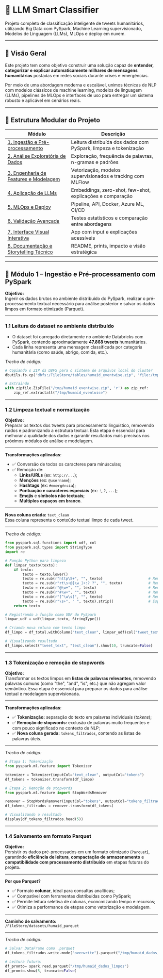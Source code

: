 # 🧠 LLM Smart Classifier

Projeto completo de classificação inteligente de tweets humanitários, utilizando Big Data com PySpark, Machine Learning supervisionado, Modelos de Linguagem (LLMs), MLOps e deploy em nuvem.

---

## 🚀 Visão Geral

Este projeto tem como objetivo construir uma solução capaz de **entender, categorizar e explicar automaticamente milhares de mensagens humanitárias** postadas em redes sociais durante crises e emergências.

Por meio de uma abordagem moderna e escalável, unimos técnicas de NLP com modelos clássicos de machine learning, modelos de linguagem (LLMs), pipelines de MLOps e interfaces de uso para entregar um sistema robusto e aplicável em cenários reais.

---

## 🧩 Estrutura Modular do Projeto

| Módulo | Descrição |
|--------|-----------|
| [1. Ingestão e Pré-processamento](#modulo-1--ingestao-e-pre-processamento-com-pyspark) | Leitura distribuída dos dados com PySpark, limpeza e tokenização |
| [2. Análise Exploratória de Dados](#modulo-2--analise-exploratoria-de-dados-eda) | Exploração, frequência de palavras, n-gramas e padrões |
| [3. Engenharia de Features e Modelagem](#modulo-3--engenharia-de-features-e-modelagem) | Vetorização, modelos supervisionados e tracking com MLFlow |
| [4. Aplicação de LLMs](#modulo-4--aplicacao-de-llms) | Embeddings, zero-shot, few-shot, explicações e comparação |
| [5. MLOps e Deploy](#modulo-5--mlops-e-deploy) | Pipeline, API, Docker, Azure ML, CI/CD |
| [6. Validação Avançada](#modulo-6--validacao-avancada-e-ab-testing) | Testes estatísticos e comparação entre abordagens |
| [7. Interface Visual Interativa](#modulo-7--interface-visual-interativa) | App com input e explicações acessíveis |
| [8. Documentação e Storytelling Técnico](#modulo-8--documentacao-e-storytelling-tecnico) | README, prints, impacto e visão estratégica |

---

## 🔹 Módulo 1 – Ingestão e Pré-processamento com PySpark

**Objetivo:**  
Ingerir os dados brutos no ambiente distribuído do PySpark, realizar o pré-processamento textual necessário para análise posterior e salvar os dados limpos em formato otimizado (Parquet).

---

### 1.1 Leitura do dataset no ambiente distribuído

- O dataset foi carregado diretamente no ambiente Databricks com PySpark, contendo aproximadamente **47.868 tweets** humanitários.
- Cada linha representa uma mensagem classificada por categoria humanitária (como saúde, abrigo, comida, etc.).

*Trecho de código:*
```python
# Copiando o ZIP da DBFS para o sistema de arquivos local do cluster
dbutils.fs.cp("dbfs:/FileStore/tables/humaid_eventwise.zip", "file:/tmp/humaid_eventwise.zip")

# Extraindo
with zipfile.ZipFile("/tmp/humaid_eventwise.zip", 'r') as zip_ref:
    zip_ref.extractall("/tmp/humaid_eventwise")
```
---

### 1.2 Limpeza textual e normalização

**Objetivo:**  
Preparar os textos dos tweets para processamento linguístico, removendo ruídos e padronizando a estrutura textual. Esta etapa é essencial para melhorar a qualidade dos dados e garantir resultados mais precisos nos próximos módulos de análise e modelagem.

---

**Transformações aplicadas:**

- ✅ Conversão de todos os caracteres para minúsculas;
- ✅ Remoção de:
  - **Links/URLs** (ex: `http://...`);
  - **Menções** (ex: `@username`);
  - **Hashtags** (ex: `#emergência`);
  - **Pontuação e caracteres especiais** (ex: `!`, `?`, `...`);
  - **Emojis** e **símbolos não textuais**;
  - **Múltiplos espaços em branco**.

---

**Nova coluna criada:** `text_clean`  
Essa coluna representa o conteúdo textual limpo de cada tweet.

---

*Trecho de código:*
```python
from pyspark.sql.functions import udf, col
from pyspark.sql.types import StringType
import re

# Função Python para limpeza
def limpar_texto(texto):
    if texto:
        texto = texto.lower()
        texto = re.sub(r"http\S+", "", texto)                     # Remove links
        texto = re.sub(r"rt\s+@[\w_]+:? ?", "", texto)            # Remove RTs com @usuario
        texto = re.sub(r"@\w+", "", texto)                        # Remove todas as outras menções
        texto = re.sub(r"#\w+", "", texto)                        # Remove hashtags
        texto = re.sub(r"[^\w\s]", "", texto)                     # Remove pontuação
        texto = re.sub(r"\s+", " ", texto).strip()                # Espaços extras
    return texto

# Registrando a função como UDF do PySpark
limpar_udf = udf(limpar_texto, StringType())

# Criando nova coluna com texto limpo
df_limpo = df_total.withColumn("text_clean", limpar_udf(col("tweet_text")))

# Visualizando resultado
df_limpo.select("tweet_text", "text_clean").show(10, truncate=False)
```
---

### 1.3 Tokenização e remoção de stopwords

**Objetivo:**  
Transformar os textos limpos em **listas de palavras relevantes**, removendo palavras comuns (como "the", "and", "is", etc.) que não agregam valor semântico. Essa etapa é essencial para preparar os dados para análise textual e modelagem supervisionada.

---

**Transformações aplicadas:**

- ✅ **Tokenização:** separação do texto em palavras individuais (*tokens*);
- ✅ **Remoção de stopwords:** exclusão de palavras muito frequentes e com pouco significado no contexto de NLP;
- ✅ **Nova coluna gerada:** `tokens_filtrados`, contendo as listas de palavras úteis.

---

*Trecho de código:*
```python
# Etapa 1: Tokenização
from pyspark.ml.feature import Tokenizer

tokenizer = Tokenizer(inputCol="text_clean", outputCol="tokens")
df_tokens = tokenizer.transform(df_limpo)

# Etapa 2: Remoção de stopwords
from pyspark.ml.feature import StopWordsRemover

remover = StopWordsRemover(inputCol="tokens", outputCol="tokens_filtrados")
df_tokens_filtrados = remover.transform(df_tokens)

# Visualizando o resultado
display(df_tokens_filtrados.head(5))
```
---

### 1.4 Salvamento em formato Parquet

**Objetivo:**  
Persistir os dados pré-processados em um formato otimizado (`Parquet`), garantindo **eficiência de leitura**, **compactação de armazenamento** e **compatibilidade com processamento distribuído** em etapas futuras do projeto.

---

**Por que Parquet?**

- ✅ Formato **colunar**, ideal para consultas analíticas;
- ✅ Compatível com ferramentas distribuídas como PySpark;
- ✅ Permite leitura seletiva de colunas, economizando tempo e recursos;
- ✅ Otimiza a performance de etapas como vetorização e modelagem.

---

**Caminho de salvamento:**  
`/FileStore/datasets/humaid_parquet`

---

*Trecho de código:*
```python
# Salvar DataFrame como .parquet
df_tokens_filtrados.write.mode("overwrite").parquet("/tmp/humaid_dados_limpos")

# Leitura futura:
df_pronto= spark.read.parquet("/tmp/humaid_dados_limpos")
df_pronto.show(5, truncate=False)
```
